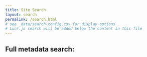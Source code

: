 ```yaml
---
title: Site Search
layout: search
permalink: /search.html
# see _data/search-config.csv for display options
# Lunr.js search will be added below the content in this file
---
```


## Full metadata search:
